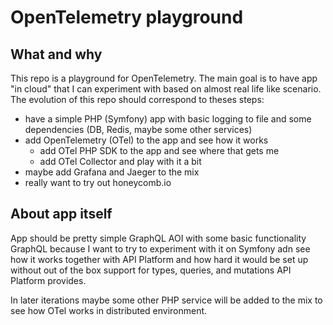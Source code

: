 # OpenTelemetry playground

## What and why
This repo is a playground for OpenTelemetry. The main goal is to have app "in
cloud" that I can experiment with based on almost real life like scenario. The
evolution of this repo should correspond to theses steps:
- have a simple PHP (Symfony) app with basic logging to file and some
  dependencies (DB, Redis, maybe some other services)
- add OpenTelemetry (OTel) to the app and see how it works
  - add OTel PHP SDK to the app and see where that gets me
  - add OTel Collector and play with it a bit
- maybe add Grafana and Jaeger to the mix
- really want to try out honeycomb.io

## About app itself
App should be pretty simple GraphQL AOI with some basic functionality GraphQL 
because I want to try to experiment with it on Symfony adn see how it works
together with API Platform and how hard it would be set up without out of the
box support for types, queries, and mutations API Platform provides.

In later iterations maybe some other PHP service will be added to the mix to
see how OTel works in distributed environment.

